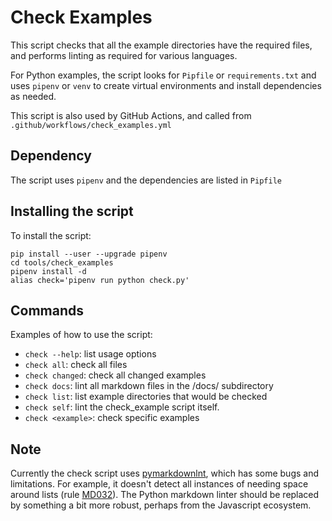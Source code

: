 # Check Examples

This script checks that all the example directories have the required files,
and performs linting as required for various languages.

For Python examples, the script looks for `Pipfile` or `requirements.txt`
and uses `pipenv` or `venv` to create virtual environments and install dependencies as needed.

This script is also used by GitHub Actions,
and called from `.github/workflows/check_examples.yml`

## Dependency

The script uses `pipenv` and the dependencies are listed in `Pipfile`

## Installing the script

To install the script:

    pip install --user --upgrade pipenv
    cd tools/check_examples
    pipenv install -d
    alias check='pipenv run python check.py'

## Commands

Examples of how to use the script:

- `check --help`: list usage options
- `check all`: check all files
- `check changed`: check all changed examples
- `check docs`: lint all markdown files in the /docs/ subdirectory
- `check list`: list example directories that would be checked
- `check self`: lint the check_example script itself.
- `check <example>`: check specific examples

## Note

Currently the check script uses [pymarkdownlnt](https://github.com/jackdewinter/pymarkdown/),
which has some bugs and limitations.  For example, it doesn't detect all instances of
needing space around lists (rule [MD032](https://github.com/jackdewinter/pymarkdown/blob/main/docs/rules/rule_md032.md)).  The Python markdown linter should be replaced by
something a bit more robust, perhaps from the Javascript ecosystem.
